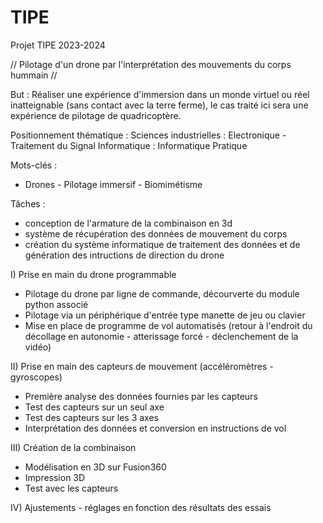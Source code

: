 # TIPE
Projet TIPE 2023-2024

// Pilotage d'un drone par l'interprétation des mouvements du corps hummain //

But : Réaliser une expérience d'immersion dans un monde virtuel ou réel inatteignable (sans contact avec la terre ferme), le cas traité ici sera une expérience de pilotage de quadricoptère.

Positionnement thématique : 
Sciences industrielles : Electronique - Traitement du Signal
Informatique : Informatique Pratique

Mots-clés : 
- Drones - Pilotage immersif - Biomimétisme

Tâches :
- conception de l'armature de la combinaison en 3d
- système de récupération des données de mouvement du corps
- création du système informatique de traitement des données et de génération des intructions de direction du drone
 
 I) Prise en main du drone programmable

 - Pilotage du drone par ligne de commande, décourverte du module python associé
 - Pilotage via un périphérique d'entrée type manette de jeu ou clavier
 - Mise en place de programme de vol automatisés (retour à l'endroit du décollage en autonomie - atterissage forcé - déclenchement de la vidéo)

 II) Prise en main des capteurs de mouvement (accéléromètres - gyroscopes)

 - Première analyse des données fournies par les capteurs
 - Test des capteurs sur un seul axe
 - Test des capteurs sur les 3 axes
 - Interprétation des données et conversion en instructions de vol

 III) Création de la combinaison

 - Modélisation en 3D sur Fusion360
 - Impression 3D
 - Test avec les capteurs

 IV) Ajustements - réglages en fonction des résultats des essais



